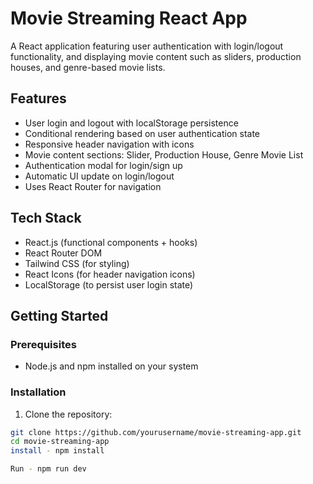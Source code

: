 # Movie Streaming React App

A React application featuring user authentication with login/logout functionality, and displaying movie content such as sliders, production houses, and genre-based movie lists.

## Features

- User login and logout with localStorage persistence
- Conditional rendering based on user authentication state
- Responsive header navigation with icons
- Movie content sections: Slider, Production House, Genre Movie List
- Authentication modal for login/sign up
- Automatic UI update on login/logout
- Uses React Router for navigation

## Tech Stack

- React.js (functional components + hooks)
- React Router DOM
- Tailwind CSS (for styling)
- React Icons (for header navigation icons)
- LocalStorage (to persist user login state)

## Getting Started

### Prerequisites

- Node.js and npm installed on your system

### Installation

1. Clone the repository:

```bash
git clone https://github.com/yourusername/movie-streaming-app.git
cd movie-streaming-app
install - npm install

Run - npm run dev
